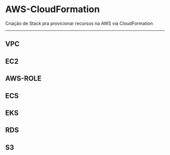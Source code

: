 # AWS-CloudFormation

 Criação de Stack pra provicionar recursos na AWS via CloudFormation

--- 

 ## VPC
 ## EC2
 ## AWS-ROLE
 ## ECS
 ## EKS
 ## RDS
 ## S3
 

